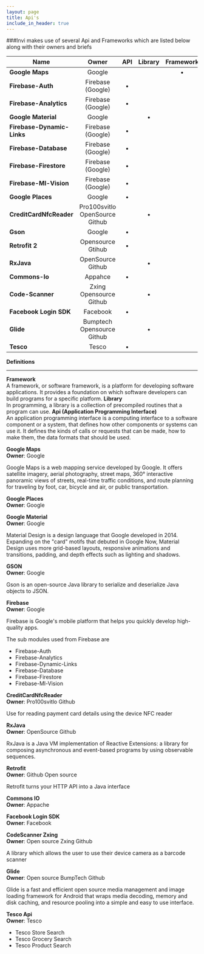```yaml
---
layout: page
title: Api's
include_in_header: true
---
```


###Invi makes use of several Api and Frameworks which are listed below along with their owners and briefs

| Name | Owner | API | Library | Framework |
|---|:---:|:---:|:---:|:---:|
| <strong>Google Maps</strong>| Google |   |   | • |
| <strong>Firebase-Auth</strong>| Firebase (Google) | • |   |   |
| <strong>Firebase-Analytics</strong>| Firebase (Google) | • |   |   |
| <strong>Google Material</strong>| Google |   | • |   |
| <strong>Firebase-Dynamic-Links</strong>| Firebase (Google) | • |   |  |
| <strong>Firebase-Database</strong>| Firebase (Google) | • |   |   |
| <strong>Firebase-Firestore</strong>| Firebase (Google) | • |   |   |
| <strong>Firebase-Ml-Vision</strong>| Firebase (Google) | • |   |   |
| <strong>Google Places</strong>| Google |  • |   |   |
| <strong>CreditCardNfcReader</strong>| Pro100svitlo OpenSource Github |   | • |   |
| <strong>Gson</strong>| Google | • |   |   |
| <strong>Retrofit 2</strong>| Opensource Gtihub | • |   |   |
| <strong>RxJava</strong>| OpenSource Github |   | • |   |
| <strong>Commons-Io</strong>| Appahce  | • |   |   |
| <strong>Code-Scanner</strong>| Zxing Opensource Github |   | • |   |
| <strong>Facebook Login SDK</strong>| Facebook | • |   |   |
| <strong>Glide</strong>| Bumptech Opensource Github |   | • |   |
| <strong>Tesco</strong>| Tesco | • |   |   |


<b>Definitions</b><br>
<hr>
<b>Framework</b><br>A framework, or software framework, is a platform for developing software applications. It provides a foundation on which software developers can build programs for a specific platform.
<b>Library</b><br>In programming, a library is a collection of precompiled routines that a program can use.
<b>Api (Application Programming Interface)</b><br>An application programming interface is a computing interface to a software component or a system, that defines how other components or systems can use it. It defines the kinds of calls or requests that can be made, how to make them, the data formats that should be used.


<strong>Google Maps</strong>
<br><strong>Owner</strong>: Google
<p>Google Maps is a web mapping service developed by Google. It offers satellite imagery, aerial photography, street maps, 360° interactive panoramic views of streets, real-time traffic conditions, and route planning for traveling by foot, car, bicycle and air, or public transportation.</p>

<strong>Google Places</strong>
<br><strong>Owner</strong>: Google

<strong>Google Material</strong>
<br><strong>Owner</strong>: Google
<p>Material Design is a design language that Google developed in 2014. Expanding on the "card" motifs that debuted in Google Now, Material Design uses more grid-based layouts, responsive animations and transitions, padding, and depth effects such as lighting and shadows.</p>

<strong>GSON</strong>
<br><strong>Owner</strong>: Google
<p>Gson is an open-source Java library to serialize and deserialize Java objects to JSON.</p>

<strong>Firebase</strong>
<br><strong>Owner</strong>: Google
<p>Firebase is Google's mobile platform that helps you quickly develop high-quality apps.</p>
The sub modules used from Firebase are
<ul>
<li>Firebase-Auth</li>
<li>Firebase-Analytics</li>
<li>Firebase-Dynamic-Links</li>
<li>Firebase-Database</li>
<li>Firebase-Firestore</li>
<li>Firebase-Ml-Vision</li>
</ul>

<strong>CreditCardNfcReader</strong>
<br><strong>Owner</strong>: Pro100svitlo Github
<p>Use for reading payment card details using the device NFC reader</pr>

<strong>RxJava</strong>
<br><strong>Owner</strong>: OpenSource Github
<p>RxJava is a Java VM implementation of Reactive Extensions: a library for composing asynchronous and event-based programs by using observable sequences.</pr>

<strong>Retrofit</strong>
<br><strong>Owner</strong>: Github Open source
<p>Retrofit turns your HTTP API into a Java interface</p>

<strong>Commons IO</strong>
<br><strong>Owner</strong>: Appache

<strong>Facebook Login SDK</strong>
<br><strong>Owner</strong>: Facebook

<strong>CodeScanner Zxing</strong>
<br><strong>Owner</strong>: Open source Zxing Github
<p>A library which allows the user to use their device camera as a barcode scanner</p>

<strong>Glide</strong>
<br><strong>Owner</strong>: Open source BumpTech Github
<p>Glide is a fast and efficient open source media management and image loading framework for Android that wraps media decoding, memory and disk caching, and resource pooling into a simple and easy to use interface.</p>

<strong>Tesco Api</strong>
<br><strong>Owner</strong>: Tesco
<ul>
<li>Tesco Store Search</li>
<li>Tesco Grocery Search</li>
<li>Tesco Product Search</li>
</ul>

